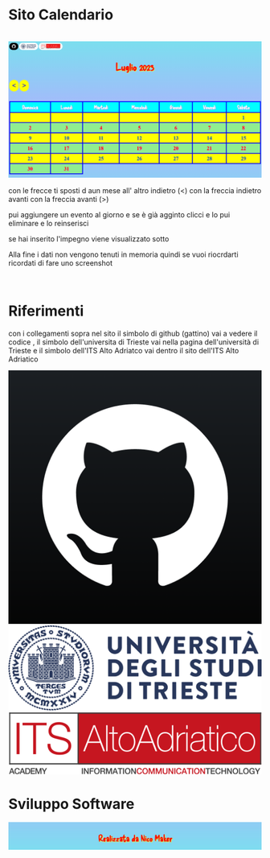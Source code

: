 <h1> Sito Calendario </h1>
<br>

 <img src="foto sito/sitoprincipale.jpg">

<br>
<p>con le frecce ti sposti d aun mese all' altro indietro (<) con la freccia indietro avanti con la freccia avanti (>)

pui aggiungere un evento al giorno e se è già agginto clicci e lo pui eliminare e lo reinserisci

se hai inserito l'impegno viene visualizzato sotto

Alla fine i dati non vengono tenuti in memoria quindi se vuoi riocrdarti ricordati di fare uno screenshot </p>

<br>
<h1> Riferimenti </h1>

<p> con i collegamenti sopra nel sito il simbolo di github (gattino) vai a vedere il codice , il simbolo dell'universita di Trieste vai nella pagina dell'università di Trieste e il simbolo dell'ITS Alto Adriatco vai dentro il sito dell'ITS Alto Adriatico </p>

<img src="foto sito/GitHub.jpg">

<br>

<img src="foto sito/units.jpg">

<br>
<img src="foto sito/ItsAltoAdriatico.jpg">

<br>
<h1>
Sviluppo Software </h1>

<img src="foto sito/fotonomesviluppatore.jpg">